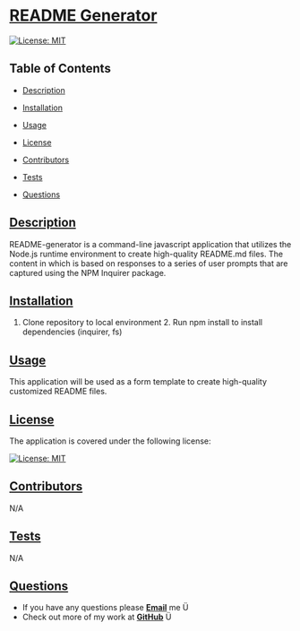 # [README Generator](https://github.com/ysaad01/readme-generator)

  [![License: MIT](https://img.shields.io/badge/License-MIT-yellow.svg)](https://opensource.org/licenses/MIT)

  ## Table of Contents
  
  * [Description](#description)
  * [Installation](#installation)
  * [Usage](#usage)
  * [License](#license)
    
  * [Contributors](#contributors)
  * [Tests](#tests)
  * [Questions](#questions)
  
  
  ## [Description](#table-of-contents)

  README-generator is a command-line javascript application that utilizes the Node.js runtime environment to create high-quality README.md files. The content in which is based on responses to a series of user prompts that are captured using the NPM Inquirer package.
  
  
  ## [Installation](#table-of-contents)
  
  1. Clone repository to local environment  2. Run npm install to install dependencies (inquirer, fs)
  
  ## [Usage](#table-of-contents)
  
  This application will be used as a form template to create high-quality customized README files.
  
  ## [License](#table-of-contents)

  The application is covered under the following license:

  [![License: MIT](https://img.shields.io/badge/License-MIT-yellow.svg)](https://opensource.org/licenses/MIT)
  
  ## [Contributors](#table-of-contents)

  N/A
  
  ## [Tests](#table-of-contents)
  
  N/A
  
  ## [Questions](#table-of-contents)
  
  * If you have any questions please [**Email**](mailto:ysaad2325@gmail.com) me Ü
  * Check out more of my work at [**GitHub**](https://github.com/ysaad01) Ü
  
  
